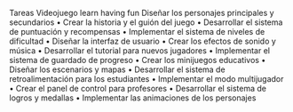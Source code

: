 Tareas Videojuego learn having fun
   Diseñar los personajes principales y secundarios 
• Crear la historia y el guión del juego 
• Desarrollar el sistema de puntuación y recompensas 
• Implementar el sistema de niveles de dificultad 
• Diseñar la interfaz de usuario 
• Crear los efectos de sonido y música 
• Desarrollar el tutorial para nuevos jugadores 
• Implementar el sistema de guardado de progreso 
• Crear los minijuegos educativos 
• Diseñar los escenarios y mapas 
• Desarrollar el sistema de retroalimentación para los estudiantes 
• Implementar el modo multijugador 
• Crear el panel de control para profesores 
• Desarrollar el sistema de logros y medallas 
• Implementar las animaciones de los personajes 
